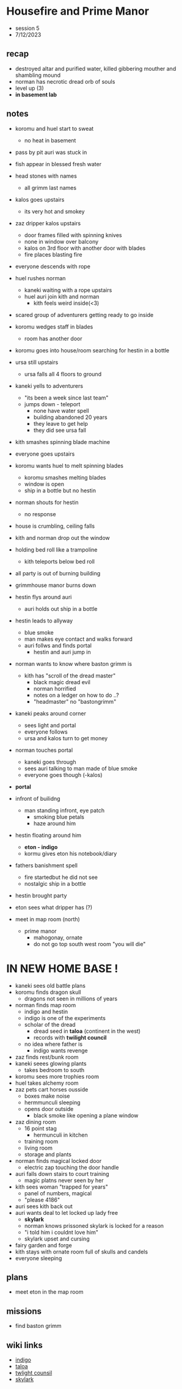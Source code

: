 # Housefire and Prime Manor
- session 5
- 7/12/2023  
 
## recap
- destroyed altar and purified water, killed gibbering mouther and shambling mound
- norman has necrotic dread orb of souls
- level up (3)
- **in basement lab**

## notes 
- koromu and huel start to sweat
    - no heat in basement
- pass by pit auri was stuck in
- fish appear in blessed fresh water
- head stones with names
    - all grimm last names
- kalos goes upstairs
    - its very hot and smokey
- zaz dripper kalos upstairs
    - door frames filled with spinning knives
    - none in window over balcony
    - kalos on 3rd floor with another door with blades
    - fire places blasting fire
- everyone descends with rope
- huel rushes norman
    - kaneki waiting with a rope upstairs
    - huel auri join kith and norman 
        - kith feels weird inside(<3)
- scared group of adventurers getting ready to go inside
- koromu wedges staff in blades
    - room has another door
- koromu goes into house/room searching for hestin in a bottle
- ursa still upstairs
    - ursa falls all 4 floors to ground
- kaneki yells to adventurers
    - "its been a week since last team"
    - jumps down - teleport
        - none have water spell
        - building abandoned 20 years
        - they leave to get help
        - they did see ursa fall
- kith smashes spinning blade machine
- everyone goes upstairs
- koromu wants huel to melt spinning blades
    - koromu smashes melting blades
    - window is open
    - ship in a bottle but no hestin
- norman shouts for hestin
    - no response
- house is crumbling, ceiling falls
- kith and norman drop out the window
- holding bed roll like a trampoline
    - kith teleports below bed roll
- all party is out of burning building
- grimmhouse manor burns down
- hestin flys around auri 
    - auri holds out ship in a bottle
- hestin leads to allyway
    - blue smoke
    - man makes eye contact and walks forward
    - auri follws and finds portal
        - hestin and auri jump in
- norman wants to know where baston grimm is
    - kith has "scroll of the dread master"
        - black magic dread evil
        - norman horrified
        - notes on a ledger on how to do ..?
        - "headmaster" no "bastongrimm"
- kaneki peaks around corner
    - sees light and portal
    - everyone follows
    - ursa and kalos turn to get money
- norman touches portal
    - kaneki goes through
    - sees auri talking to man made of blue smoke
    - everyone goes though (-kalos)

- **portal**
- infront of builidng
    - man standing infront, eye patch
        - smoking blue petals
        - haze around him
- hestin floating around him
    - **eton - indigo**
    - kormu gives eton his notebook/diary
- fathers banishment spell
    - fire startedbut he did not see
    - nostalgic ship in a bottle
- hestin brought party
- eton sees what dripper has (?)
- meet in map room (north)
    - prime manor
        - mahogonay, ornate
        - do not go top south west room "you will die"
# IN NEW HOME BASE !
- kaneki sees old battle plans
- koromu finds dragon skull
    - dragons not seen in millions of years
- norman finds map room
    - indigo and hestin
    - indigo is one of the experiments
    - scholar of the dread
        - dread seed in **taloa** (continent in the west)
        - records with **twilight council**
    - no idea where father is
        - indigo wants revenge
- zaz finds rest/bunk room
- kaneki seees glowing plants
    - takes bedroom to south
- koromu sees more trophies room
- huel takes alchemy room
- zaz pets cart horses ousside
    - boxes make noise
    - hermmunculi sleeping
    - opens door outside
        - black smoke like opening a plane window
- zaz dining room
    - 16 point stag
        - hermunculi in kitchen
    - training room
    - living room
    - storage and plants
- norman finds magical locked door
    - electric zap touching the door handle
- auri falls down stairs to court training
    - magic platns never seen by her
- kith sees woman "trapped for years"
    - panel of numbers, magical
    - "please 4186"
- auri sees kith back out 
- auri wants deal to let locked up lady free
    - **skylark**
    - norman knows prissoned skylark is locked for a reason
    - "i told him i couldnt love him"
    - skylark upset and cursing
- fairy garden and forge
- kith stays with ornate room full of skulls and candels
- everyone sleeping
 
## plans
- meet eton in the map room

## missions
- find baston grimm

## wiki links
- [indigo](../lore.md#indigo)
- [taloa](../lore.md#taloa)
- [twlight counsil](../lore.md#twilight-counsil)
- [skylark](../lore.md#skylark)
